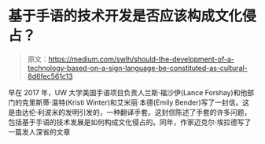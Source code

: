 # 基于手语的技术开发是否应该构成文化侵占？

> 原文：<https://medium.com/swlh/should-the-development-of-a-technology-based-on-a-sign-language-be-constituted-as-cultural-8d6fec561c13>

早在 2017 年，UW 大学美国手语项目负责人兰斯·福沙伊(Lance Forshay)和他部门的克里斯蒂·温特(Kristi Winter)和艾米丽·本德(Emily Bender)写了一封信。这是由达伦·利波米的发明引发的，一种翻译手套。这封信陈述了手套的许多问题，包括基于手语的技术发展是如何构成文化侵占的。同年，作家迈克尔·埃拉德写了一篇发人深省的文章